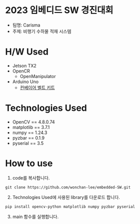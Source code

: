 # 2023 임베디드 SW 경진대회
* 팀명: Carisma
* 주제: 비행기 수하물 적재 시스템

# H/W Used
* Jetson TX2
* OpenCR
    * OpenManipulator 
* Arduino Uno
    * <a href="https://ideaplay6173.cafe24.com/product/%EC%BB%A8%EB%B2%A0%EC%9D%B4%EC%96%B4%EB%B2%A8%ED%8A%B8-%ED%8A%B9%EB%8C%80%ED%98%95%EC%95%84%EB%91%90%EC%9D%B4%EB%85%B8%EC%82%AC%EC%9A%A9-100-200mm/370/"> 컨베이어 벨트 키트 </a>

# Technologies Used
- OpenCV == 4.8.0.74
- matplotlib == 3.7.1
- numpy == 1.24.3
- pyzbar == 0.1.9
- pyserial == 3.5

# How to use
1. code를 복사합니다.
```console
git clone https://github.com/wonchan-lee/embedded-SW.git
```
2. Technologies Used에 사용된 library를 다운로드 합니다.
```console
pip install opencv-python matplotlib numpy pyzbar pyserial
```
3. main 함수를 실행합니다.
